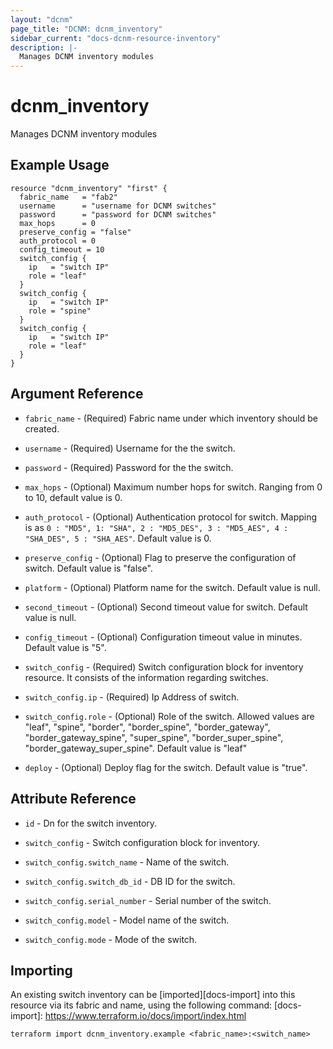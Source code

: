 ```yaml
---
layout: "dcnm"
page_title: "DCNM: dcnm_inventory"
sidebar_current: "docs-dcnm-resource-inventory"
description: |-
  Manages DCNM inventory modules
---
```


# dcnm_inventory

Manages DCNM inventory modules

## Example Usage

```hcl
resource "dcnm_inventory" "first" {
  fabric_name   = "fab2"
  username      = "username for DCNM switches"
  password      = "password for DCNM switches"
  max_hops      = 0
  preserve_config = "false"
  auth_protocol = 0
  config_timeout = 10
  switch_config {
    ip   = "switch IP"
    role = "leaf"
  }
  switch_config {
    ip   = "switch IP"
    role = "spine"
  }
  switch_config {
    ip   = "switch IP"
    role = "leaf"
  }
}
```

## Argument Reference

* `fabric_name` - (Required) Fabric name under which inventory should be created.
* `username` - (Required) Username for the the switch.
* `password` - (Required) Password for the the switch.
* `max_hops` - (Optional) Maximum number hops for switch. Ranging from 0 to 10, default value is 0.
* `auth_protocol` - (Optional) Authentication protocol for switch. Mapping is as `0 : "MD5", 1: "SHA", 2 : "MD5_DES", 3 : "MD5_AES", 4 : "SHA_DES", 5 : "SHA_AES"`. Default value is 0.
* `preserve_config` - (Optional) Flag to preserve the configuration of switch. Default value is "false".
* `platform` - (Optional) Platform name for the switch. Default value is null.
* `second_timeout` - (Optional) Second timeout value for switch. Default value is null.
* `config_timeout` - (Optional) Configuration timeout value in minutes. Default value is "5".

* `switch_config` - (Required) Switch configuration block for inventory resource. It consists of the information regarding switches.
* `switch_config.ip` - (Required) Ip Address of switch.
* `switch_config.role` - (Optional) Role of the switch. Allowed values are "leaf", "spine", "border", "border_spine", "border_gateway", "border_gateway_spine", "super_spine", "border_super_spine", "border_gateway_super_spine". Default value is "leaf"

* `deploy` - (Optional) Deploy flag for the switch. Default value is "true".

## Attribute Reference

* `id` - Dn for the switch inventory.

* `switch_config` - Switch configuration block for inventory.
* `switch_config.switch_name` - Name of the switch.
* `switch_config.switch_db_id` - DB ID for the switch.
* `switch_config.serial_number` - Serial number of the switch.
* `switch_config.model` - Model name of the switch.
* `switch_config.mode` - Mode of the switch.

## Importing

An existing switch inventory can be [imported][docs-import] into this resource via its fabric and name, using the following command:
[docs-import]: https://www.terraform.io/docs/import/index.html

```
terraform import dcnm_inventory.example <fabric_name>:<switch_name>
```
